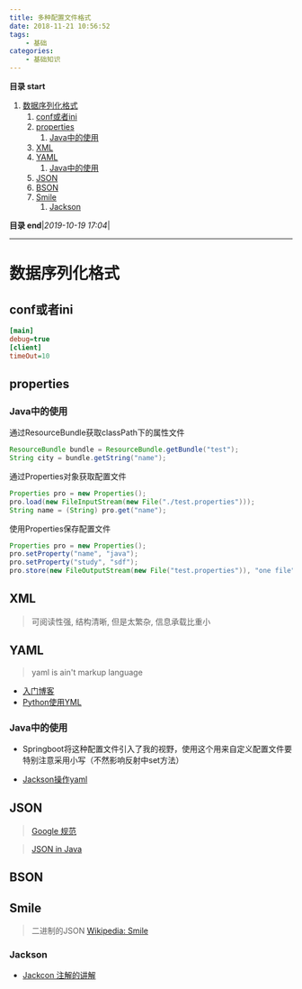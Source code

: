 ```yaml
---
title: 多种配置文件格式
date: 2018-11-21 10:56:52
tags: 
    - 基础
categories: 
    - 基础知识
---
```


**目录 start**
 
1. [数据序列化格式](#数据序列化格式)
    1. [conf或者ini](#conf或者ini)
    1. [properties](#properties)
        1. [Java中的使用](#java中的使用)
    1. [XML](#xml)
    1. [YAML](#yaml)
        1. [Java中的使用](#java中的使用)
    1. [JSON](#json)
    1. [BSON](#bson)
    1. [Smile](#smile)
        1. [Jackson](#jackson)

**目录 end**|_2019-10-19 17:04_|
****************************************
# 数据序列化格式

## conf或者ini
```ini
[main]
debug=true
[client]
timeOut=10
```

## properties

### Java中的使用

通过ResourceBundle获取classPath下的属性文件
```java
ResourceBundle bundle = ResourceBundle.getBundle("test");
String city = bundle.getString("name");
```

通过Properties对象获取配置文件
```java
Properties pro = new Properties();
pro.load(new FileInputStream(new File("./test.properties")));
String name = (String) pro.get("name");
```

使用Properties保存配置文件
```java
Properties pro = new Properties();
pro.setProperty("name", "java");
pro.setProperty("study", "sdf");
pro.store(new FileOutputStream(new File("test.properties")), "one file");
```

## XML
> 可阅读性强, 结构清晰, 但是太繁杂, 信息承载比重小

## YAML
> yaml is ain't markup language

- [入门博客](http://blog.csdn.net/liukuan73/article/details/78031693)
- [Python使用YML](http://www.cnblogs.com/c9com/archive/2013/01/05/2845539.html)

### Java中的使用
- Springboot将这种配置文件引入了我的视野，使用这个用来自定义配置文件要特别注意采用小写（不然影响反射中set方法）

- [Jackson操作yaml](https://dzone.com/articles/read-yaml-in-java-with-jackson)

## JSON
> [Google 规范](https://github.com/darcyliu/google-styleguide/blob/master/JSONStyleGuide.md)

> [JSON in Java](https://www.baeldung.com/java-json)  

## BSON

## Smile
> 二进制的JSON [Wikipedia: Smile](https://en.wikipedia.org/wiki/Smile_%28data_interchange_format%29)

### Jackson
- [Jackcon 注解的讲解](http://blog.csdn.net/sdyy321/article/details/40298081)
